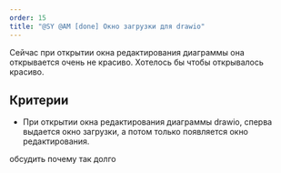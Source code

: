 ```yaml
---
order: 15
title: "@SY @AM [done] Окно загрузки для drawio"
---
```


Сейчас при открытии окна редактирования диаграммы она открывается очень не красиво. Хотелось бы чтобы открывалось красиво.

## Критерии

-  При открытии окна редактирования диаграммы drawio, сперва выдается окно загрузки, а потом только появляется окно редактирования.



обсудить почему так долго